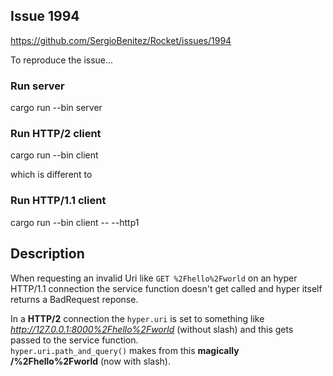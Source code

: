 ## Issue 1994

https://github.com/SergioBenitez/Rocket/issues/1994

To reproduce the issue...

### Run server

cargo run --bin server

### Run HTTP/2 client

cargo run --bin client

which is different to 

### Run HTTP/1.1 client

cargo run --bin client -- --http1

## Description

When requesting an invalid Uri like `GET %2Fhello%2Fworld` on an hyper HTTP/1.1 connection the service function doesn't get called and hyper itself returns a BadRequest reponse. 

In a __HTTP/2__ connection the `hyper.uri` is set to something like _http://127.0.0.1:8000%2Fhello%2Fworld_ (without slash) and this gets passed to the service function.  
`hyper.uri.path_and_query()` makes from this __magically__ __/%2Fhello%2Fworld__ (now with slash).
